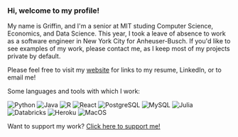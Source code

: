 ### Hi, welcome to my profile!

My name is Griffin, and I'm a senior at MIT studing Computer Science, Economics, and Data Science. This year, I took a leave of absence to work as a software engineer in New York City for Anheuser-Busch. If you'd like to see examples of my work, please contact me, as I keep most of my projects private by default.

Please feel free to visit my [website](https://gansel51.github.io/ "Griffin's Website") for links to my resume, LinkedIn, or to email me! 

Some languages and tools with which I work:

![Python](https://img.shields.io/badge/-Python-fff?&logo=python&color=2f5b44&logoColor=white)
![Java](https://img.shields.io/badge/-Java-fff?&logo=java&color=2f5b44&logoColor=white)
![R](https://img.shields.io/badge/-R-fff?&logo=R&color=2f5b44&logoColor=white)
![React](https://img.shields.io/badge/-ReactJS-fff?&logo=React&color=2f5b44&logoColor=white)
![PostgreSQL](https://img.shields.io/badge/-PostgreSQL-fff?&logo=PostgreSQL&color=2f5b44&logoColor=white)
![MySQL](https://img.shields.io/badge/-MySQL-fff?&logo=mysql&color=2f5b44&logoColor=white)
![Julia](https://img.shields.io/badge/-Julia-fff?&logo=Julia&color=2f5b44&logoColor=white)
![Databricks](https://img.shields.io/badge/-Databricks-fff?&logo=databricks&color=2f5b44&logoColor=white)
![Heroku](https://img.shields.io/badge/-Heroku-fff?&logo=heroku&color=2f5b44&logoColor=white)
![MacOS](https://img.shields.io/badge/-MacOS-fff?&logo=macos&color=2f5b44&logoColor=white)

Want to support my work? [Click here to support me!](https://www.buymeacoffee.com/gansel51)
